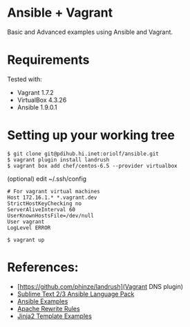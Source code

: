 Ansible + Vagrant
=================

Basic and Advanced examples using Ansible and Vagrant.

# Requirements
Tested with:
* Vagrant 1.7.2
* VirtualBox 4.3.26
* Ansible 1.9.0.1

# Setting up your working tree
```
$ git clone git@pdihub.hi.inet:oriolf/ansible.git
$ vagrant plugin install landrush
$ vagrant box add chef/centos-6.5 --provider virtualbox
```

(optional)
edit ~/.ssh/config
```
# For vagrant virtual machines
Host 172.16.1.* *.vagrant.dev
StrictHostKeyChecking no
ServerAliveInterval 60
UserKnownHostsFile=/dev/null
User vagrant
LogLevel ERROR
```
`$ vagrant up`

# References:

* [https://github.com/phinze/landrush](Vagrant DNS plugin)
* [Sublime Text 2/3 Ansible Language Pack](https://github.com/clifford-github/sublime-ansible)
* [Ansible Examples](https://github.com/ansible/ansible-examples)
* [Apache Rewrite Rules](http://thornelabs.net/2014/06/02/manage-apache-virtualhosts-and-mod-rewrite-rules-with-ansible.html)
* [Jinja2 Template Examples](https://servercheck.in/blog/apache-virtualhosts-with-ansible-and-jinja2)
